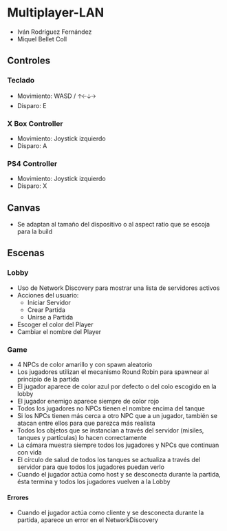 # Multiplayer-LAN
- Iván Rodríguez Fernández
- Miquel Bellet Coll

## Controles
### Teclado
- Movimiento: WASD / 🡡🡠🡣🡢
- Disparo: E

### X Box Controller
- Movimiento: Joystick izquierdo
- Disparo: A

### PS4 Controller
- Movimiento: Joystick izquierdo
- Disparo: X

## Canvas
- Se adaptan al tamaño del dispositivo o al aspect ratio que se escoja para la build

## Escenas
### Lobby
- Uso de Network Discovery para mostrar una lista de servidores activos
- Acciones del usuario:
  - Iniciar Servidor
  - Crear Partida
  - Unirse a Partida
- Escoger el color del Player
- Cambiar el nombre del Player

### Game
- 4 NPCs de color amarillo y con spawn aleatorio
- Los jugadores utilizan el mecanismo Round Robin para spawnear al principio de la partida
- El jugador aparece de color azul por defecto o del colo escogido en la lobby
- El jugador enemigo aparece siempre de color rojo
- Todos los jugadores no NPCs tienen el nombre encima del tanque
- Si los NPCs tienen más cerca a otro NPC que a un jugador, también se atacan entre ellos para que parezca más realista
- Todos los objetos que se instancian a través del servidor (misiles, tanques y partículas) lo hacen correctamente
- La cámara muestra siempre todos los jugadores y NPCs que continuan con vida
- El círculo de salud de todos los tanques se actualiza a través del servidor para que todos los jugadores puedan verlo
- Cuando el jugador actúa como host y se desconecta durante la partida, ésta termina y todos los jugadores vuelven a la Lobby

#### Errores
- Cuando el jugador actúa como cliente y se desconecta durante la partida, aparece un error en el NetworkDiscovery
